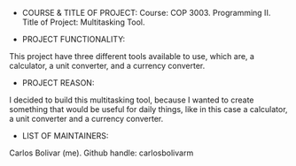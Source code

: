 - COURSE & TITLE OF PROJECT:
Course: COP 3003. Programming II.
Title of Project: Multitasking Tool.


- PROJECT FUNCTIONALITY:

This project have three different tools available to use, which are, a calculator, a unit converter, and a currency converter.


- PROJECT REASON:

I decided to build this multitasking tool, because I wanted to create something that would be useful for daily things, like in this case a calculator, a unit converter and a currency converter.


- LIST OF MAINTAINERS:

Carlos Bolivar (me).
Github handle: carlosbolivarm
